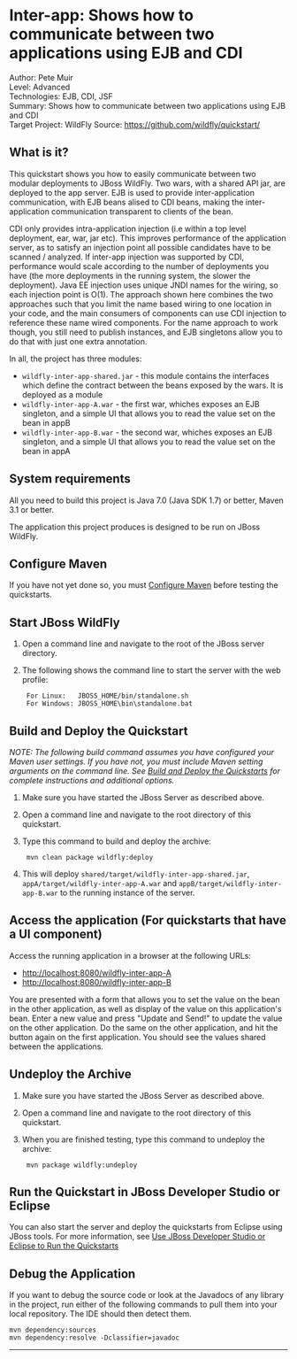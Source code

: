 Inter-app: Shows how to communicate between two applications using EJB and CDI 
==============================================================================
Author: Pete Muir  
Level: Advanced  
Technologies: EJB, CDI, JSF  
Summary: Shows how to communicate between two applications using EJB and CDI  
Target Project: WildFly
Source: <https://github.com/wildfly/quickstart/>  

What is it?
-----------

This quickstart shows you how to easily communicate between two modular deployments to JBoss WildFly. Two wars, with a shared API jar, are deployed to the app server. EJB is used to provide inter-application communication, with EJB beans alised to CDI beans, making the inter-application communication transparent to clients of the bean.

CDI only provides intra-application injection (i.e within a top level deployment, ear, war, jar etc). This improves performance of the application server, as to satisfy an injection point all possible candidates have to be scanned / analyzed. If inter-app injection was supported by CDI, performance would scale according to the number of deployments you have (the more deployments in the running system, the slower the deployment). Java EE injection uses unique JNDI names for the wiring, so each injection point is O(1). The approach shown here combines the two approaches such that you limit the name based wiring to one location in your code, and the main consumers of components can use CDI injection to reference these name wired components. For the name approach to work though, you still need to publish instances, and EJB singletons allow you to do that with just one extra annotation.


In all, the project has three modules:

* `wildfly-inter-app-shared.jar` - this module contains the interfaces which define the contract between the beans exposed by the wars. It is deployed as a module
* `wildfly-inter-app-A.war` - the first war, whiches exposes an EJB singleton, and a simple UI that allows you to read the value set on the bean in appB
* `wildfly-inter-app-B.war` - the second war, whiches exposes an EJB singleton, and a simple UI that allows you to read the value set on the bean in appA

System requirements
-------------------

All you need to build this project is Java 7.0 (Java SDK 1.7) or better, Maven 3.1 or better.

The application this project produces is designed to be run on JBoss WildFly.

 
Configure Maven
---------------

If you have not yet done so, you must [Configure Maven](../README.md#mavenconfiguration) before testing the quickstarts.

Start JBoss WildFly
-------------------------

1. Open a command line and navigate to the root of the JBoss server directory.
2. The following shows the command line to start the server with the web profile:

        For Linux:   JBOSS_HOME/bin/standalone.sh
        For Windows: JBOSS_HOME\bin\standalone.bat


Build and Deploy the Quickstart
-------------------------

_NOTE: The following build command assumes you have configured your Maven user settings. If you have not, you must include Maven setting arguments on the command line. See [Build and Deploy the Quickstarts](../README.md#buildanddeploy) for complete instructions and additional options._

1. Make sure you have started the JBoss Server as described above.
2. Open a command line and navigate to the root directory of this quickstart.
3. Type this command to build and deploy the archive:

        mvn clean package wildfly:deploy
4. This will deploy `shared/target/wildfly-inter-app-shared.jar`, `appA/target/wildfly-inter-app-A.war` and `appB/target/wildfly-inter-app-B.war` to the running instance of the server.

Access the application (For quickstarts that have a UI component)
---------------------


Access the running application in a browser at the following URLs:

* <http://localhost:8080/wildfly-inter-app-A>
* <http://localhost:8080/wildfly-inter-app-B>

You are presented with a form that allows you to set the value on the bean in the other application, as well as display of the value on this application's bean. Enter a new value and press "Update and Send!" to update the value on the other application. Do the same on the other application, and hit the button again on the first application. You should see the values shared between the applications.


Undeploy the Archive
--------------------

1. Make sure you have started the JBoss Server as described above.
2. Open a command line and navigate to the root directory of this quickstart.
3. When you are finished testing, type this command to undeploy the archive:

        mvn package wildfly:undeploy


Run the Quickstart in JBoss Developer Studio or Eclipse
-------------------------------------
You can also start the server and deploy the quickstarts from Eclipse using JBoss tools. For more information, see [Use JBoss Developer Studio or Eclipse to Run the Quickstarts](../README.md#useeclipse) 

Debug the Application
------------------------------------

If you want to debug the source code or look at the Javadocs of any library in the project, run either of the following commands to pull them into your local repository. The IDE should then detect them.

    mvn dependency:sources
    mvn dependency:resolve -Dclassifier=javadoc

------------------------------------

